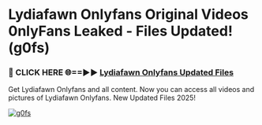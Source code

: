 # Lydiafawn Onlyfans Original Videos 0nlyFans Leaked - Files Updated! (g0fs)

<h3>🔴 CLICK HERE 🌐==►► <a href="https://tinyurl.com/ehrbuxhb" rel="nofollow">Lydiafawn Onlyfans Updated Files</a></h3>

Get Lydiafawn Onlyfans and all content. Now you can access all videos and pictures of Lydiafawn Onlyfans. New Updated Files 2025!

[![g0fs](https://i.imgur.com/lVYEuWS.gif)](https://tinyurl.com/ehrbuxhb)
